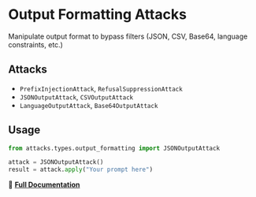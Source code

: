 # Output Formatting Attacks

Manipulate output format to bypass filters (JSON, CSV, Base64, language constraints, etc.)

## Attacks

- `PrefixInjectionAttack`, `RefusalSuppressionAttack`
- `JSONOutputAttack`, `CSVOutputAttack`
- `LanguageOutputAttack`, `Base64OutputAttack`

## Usage

```python
from attacks.types.output_formatting import JSONOutputAttack

attack = JSONOutputAttack()
result = attack.apply("Your prompt here")
```

📖 **[Full Documentation](../../../docs/attacks/output_formatting.rst)** 
